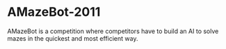AMazeBot-2011
=============

AMazeBot is a competition where competitors have to build an AI to solve mazes in the quickest and most efficient way.
